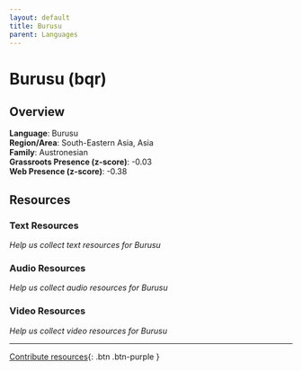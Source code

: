 ```yaml
---
layout: default
title: Burusu
parent: Languages
---
```


# Burusu (bqr)

## Overview

**Language**: Burusu  
**Region/Area**: South-Eastern Asia, Asia  
**Family**: Austronesian  
**Grassroots Presence (z-score)**: -0.03  
**Web Presence (z-score)**: -0.38  

## Resources

### Text Resources
*Help us collect text resources for Burusu*

### Audio Resources
*Help us collect audio resources for Burusu*

### Video Resources
*Help us collect video resources for Burusu*

---

[Contribute resources](https://forms.office.com/e/1SfLJx3u1r){: .btn .btn-purple }

